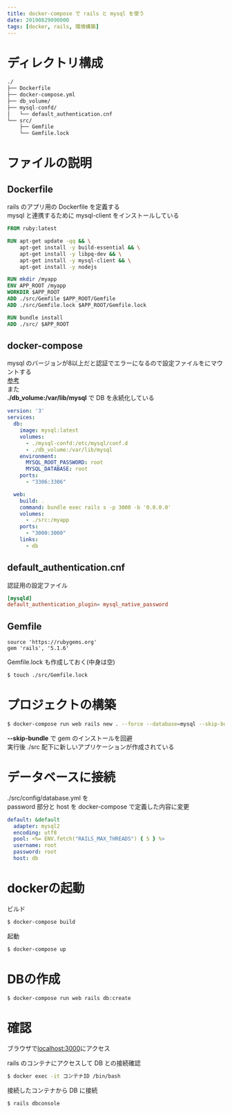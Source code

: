 ```yaml
---
title: docker-compose で rails と mysql を使う
date: 20190829090000
tags: [docker, rails, 環境構築]
---
```


# ディレクトリ構成
```bash
./
├── Dockerfile
├── docker-compose.yml
├── db_volume/
├── mysql-confd/
│   └── default_authentication.cnf
└── src/
    ├── Gemfile
    └── Gemfile.lock
```

# ファイルの説明
## Dockerfile
rails のアプリ用の Dockerfile を定義する  
mysql と連携するために mysql-client をインストールしている
```Dockerfile
FROM ruby:latest

RUN apt-get update -qq && \
    apt-get install -y build-essential && \
    apt-get install -y libpq-dev && \
    apt-get install -y mysql-client && \
    apt-get install -y nodejs

RUN mkdir /myapp
ENV APP_ROOT /myapp
WORKDIR $APP_ROOT
ADD ./src/Gemfile $APP_ROOT/Gemfile
ADD ./src/Gemfile.lock $APP_ROOT/Gemfile.lock

RUN bundle install
ADD ./src/ $APP_ROOT
```

## docker-compose
mysql のバージョンが8以上だと認証でエラーになるので設定ファイルをにマウントする  
[参考](https://qiita.com/yensaki/items/9e453b7320ca2d0461c7)  
また  
**./db_volume:/var/lib/mysql** で DB を永続化している
```yaml
version: '3'
services:
  db:
    image: mysql:latest
    volumes:
      - ./mysql-confd:/etc/mysql/conf.d
      - ./db_volume:/var/lib/mysql
    environment:
      MYSQL_ROOT_PASSWORD: root
      MYSQL_DATABASE: root
    ports:
      - "3306:3306"

  web:
    build: .
    command: bundle exec rails s -p 3000 -b '0.0.0.0'
    volumes:
      - ./src:/myapp
    ports:
      - "3000:3000"
    links:
      - db
```

## default_authentication.cnf
認証用の設定ファイル
```default_authentication.cnf
[mysqld]
default_authentication_plugin= mysql_native_password
```

## Gemfile
```Gemfile
source 'https://rubygems.org'
gem 'rails', '5.1.6'
```

Gemfile.lock も作成しておく(中身は空)
```bash
$ touch ./src/Gemfile.lock
```

# プロジェクトの構築
```bash
$ docker-compose run web rails new . --force --database=mysql --skip-bundle
```
**--skip-bundle** で gem のインストールを回避  
実行後 ./src 配下に新しいアプリケーションが作成されている

# データベースに接続
./src/config/database.yml を  
password 部分と host を docker-compose で定義した内容に変更
```yaml
default: &default
  adapter: mysql2
  encoding: utf8
  pool: <%= ENV.fetch("RAILS_MAX_THREADS") { 5 } %>
  username: root
  password: root
  host: db
```

# dockerの起動
ビルド
```bash
$ docker-compose build
```

起動
```bash
$ docker-compose up
```

# DBの作成
```bash
$ docker-compose run web rails db:create
```

# 確認
ブラウザで[localhost:3000](localhost:3000)にアクセス  

rails のコンテナにアクセスして DB との接続確認
```bash
$ docker exec -it コンテナID /bin/bash
```

接続したコンテナから DB に接続
```bash
$ rails dbconsole
```
